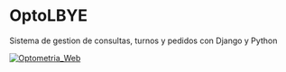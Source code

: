 # OptoLBYE
Sistema de gestion de consultas, turnos y pedidos con Django y Python 


[![Optometria_Web](https://user-images.githubusercontent.com/56803807/109964480-81ee9000-7ccc-11eb-8cca-b7095e022fbe.jpg)](https://user-images.githubusercontent.com/56803807/109963373-19eb7a00-7ccb-11eb-908c-d33c925c4861.mp4)
